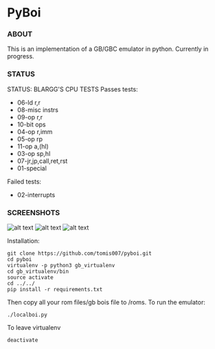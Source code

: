 # PyBoi

### ABOUT
This is an implementation of a GB/GBC emulator in python. Currently in progress.

### STATUS
STATUS: BLARGG'S CPU TESTS Passes tests: 
* 06-ld r,r 
* 08-misc instrs
* 09-op r,r
* 10-bit ops
* 04-op r,imm
* 05-op rp
* 11-op a,(hl)
* 03-op sp,hl
* 07-jr,jp,call,ret,rst
* 01-special

Failed tests:
* 02-interrupts

### SCREENSHOTS
![alt text][cpu_instr]
![alt text][tetris]
![alt text][kirby]

Installation:

```
git clone https://github.com/tomis007/pyboi.git
cd pyboi
virtualenv -p python3 gb_virtualenv
cd gb_virtualenv/bin
source activate
cd ../../
pip install -r requirements.txt
```

Then copy all your rom files/gb bois file to /roms. To run the emulator:

```
./localboi.py
```

To leave virtualenv
```
deactivate
```
[cpu_instr]: https://github.com/tomis007/pyboi/screenshots/cpu_instr.png
[tetris]: https://github.com/tomis007/pyboi/screenshots/tetris.png
[kirby]: https://github.com/tomis007/pyboi/screenshots/kirby.png


